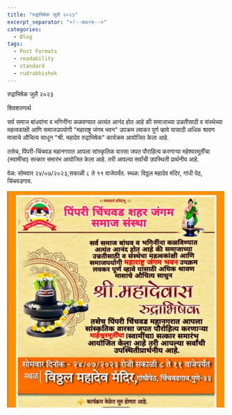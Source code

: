 ```yaml
---
title: "रुद्राभिषेक जुलै २०२३"
excerpt_separator: "<!--more-->"
categories:
  - Blog
tags:
  - Post Formats
  - readability
  - standard
  - rudrabhishek
---
```



रुद्राभिषेक जुलै २०२३ 

शिवशरणार्थ

सर्व समाज बांधवांना व भगिनींना कळवण्यात अत्यंत आनंद होत आहे की समाजाच्या उन्नतीसाठी व संस्थेच्या महत्वकांक्षी आणि समाजउपयोगी "महाराष्ट्र जंगम भवन" उपक्रम लवकर पूर्ण व्हावे यासाठी अधिक श्रावण मासाचे औचित्य साधून "श्री. महादेव रुद्राभिषेक" कार्यक्रम आयोजित केला आहे. 

तसेच, पिंपरी-चिंचवड महानगरात आपला सांस्कृतिक वारसा जपत पौराहित्य करणाऱ्या महेश्वरमूर्तींचा (स्वामींचा) सत्कार समारंभ आयोजित केला आहे. तरी आपल्या सर्वांची उपस्थिती प्रार्थनीय आहे. 

वेळ: सोमवार २४/०७/२०२३,सकाळी ८ ते ११ वाजेपर्यंत. 
स्थळ: विठ्ठल महादेव मंदिर, गांधी पेठ, चिंचवडगाव. 

<img src="/assets/images/rudrabhishek/rudrabhishek_2023.PNG" alt="drawing" width="500"/>
